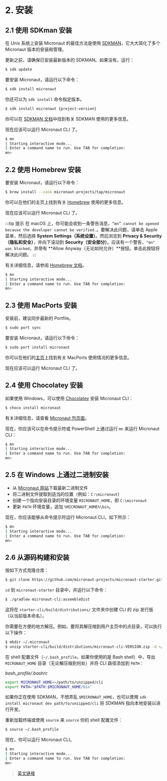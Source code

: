 # 2. 安装

## 2.1 使用 SDKman 安装

在 Unix 系统上安装 Micronaut 的最佳方法是使用 [SDKMAN](http://sdkman.io/)，它大大简化了多个 Micronaut 版本的安装和管理。

更新之前，请确保已安装最新版本的 SDKMAN。如果没有，运行：

```bash
$ sdk update
```

要安装 Micronaut，请运行以下命令：

```bash
$ sdk install micronaut
```

你还可以为 `sdk install` 命令指定版本。

```bash
$ sdk install micronaut {project-version}
```

你可以在 [SDKMAN 文档](http://sdkman.io/usage)中找到有关 SDKMAN 使用的更多信息。

现在应该可以运行 Micronaut CLI 了。

```bash
$ mn
| Starting interactive mode...
| Enter a command name to run. Use TAB for completion:
mn>
```

## 2.2 使用 Homebrew 安装

要安装 Micronaut，请运行以下命令：

```bash
$ brew install --cask micronaut-projects/tap/micronaut
```

你可以在他们的主页上找到有关 [Homebrew](https://brew.sh/) 使用的更多信息。

现在应该可以运行 Micronaut CLI 了。

:::tip 提示
在 macOS 上，你可能会收到一条警告消息，`“mn” cannot be opened because the developer cannot be verified.`。要解决此问题，请单击 Apple 菜单，然后选择 **System Settings（系统设置）**。然后浏览到 **Privacy & Security（隐私和安全）**，并向下滚动到 **Security（安全部分）**。应该有一个警告，`"mn" was blocked`，并带有 **Allow Anyway（无论如何允许）**按钮。单击此按钮将解决此问题。
:::

有关详细信息，请参阅 [Homebrew 文档](https://docs.brew.sh/FAQ#why-cant-i-open-a-mac-app-from-an-unidentified-developer)。

```bash
$ mn
| Starting interactive mode...
| Enter a command name to run. Use TAB for completion:
mn>
```

## 2.3 使用 MacPorts 安装

安装前，建议同步最新的 Portfile。

```bash
$ sudo port sync
```

要安装 Micronaut，请运行以下命令：

```bash
$ sudo port install micronaut
```

你可以在他们的[主页](https://www.macports.org/)上找到有关 MacPorts 使用情况的更多信息。

现在应该可以运行 Micronaut CLI 了。

## 2.4 使用 Chocolatey 安装

如果使用 Windows，可以使用 [Chocolatey](https://chocolatey.org/) 安装 Micronaut CLI：

```bash
$ choco install micronaut
```

有关详细信息，请查看 [Micronaut 包页面](https://chocolatey.org/packages/micronaut)。

现在，你应该可以在命令提示符或 PowerShell 上通过运行 `mn` 来运行 Micronaut CLI：

```bash
$ mn
| Starting interactive mode...
| Enter a command name to run. Use TAB for completion:
mn>
```

## 2.5 在 Windows 上通过二进制安装

- 从 [Micronaut 网站](http://micronaut.io/download.html)下载最新二进制文件
- 将二进制文件提取到适当的位置（例如：`C:\micronaut`）
- 创建一个指向安装目录的环境变量 `MICRONAUT_HOME`，即 `C:\micronaut`
- 更新 `PATH` 环境变量，追加 `%MICRONAUT_HOME%\bin`。

现在，你应该能够从命令提示符运行 Micronaut CLI，如下所示：

```bash
$ mn
| Starting interactive mode...
| Enter a command name to run. Use TAB for completion:
mn>
```

## 2.6 从源码构建和安装

按如下方式克隆仓库：

```bash
$ git clone https://github.com/micronaut-projects/micronaut-starter.git
```

`cd` 到 `micronaut-starter` 目录中，并运行以下命令：

```bash
$ ./gradlew micronaut-cli:assembleDist
```

这将在 `starter-cli/build/distributions/` 文件夹中创建 CLI 的 zip 发行版（以当前版本命名）。

你需要在方便的地方解压。例如，要将其解压缩到用户主页中的点目录，可以执行以下操作：

```bash
$ mkdir ~/.micronaut
$ unzip starter-cli/build/distributions/micronaut-cli-VERSION.zip -d ~/.micronaut
```

在 shell 配置文件（`~/.bash_profile`，如果你使用的是 Bash shell）中，导出 `MICRONAUT_HOME` 目录（无论解压缩到何处）并将 CLI 路径添加到 `PATH`：

*bash_profile/.bashrc*

```bash
export MICRONAUT_HOME=~/path/to/unzipped/cli
export PATH="$PATH:$MICRONAUT_HOME/bin"
```

如果你正在使用 SDKMAN，不想弄乱 `$MICRONAUT_HOME`，也可以使用 `sdk install micronaut dev path/to/unzipped/cli` 将 SDKMAN 指向本地安装以进行开发。

重新加载终端或使用 `source` 来 `source` 你的 shell 配置文件：

```bash
$ source ~/.bash_profile
```

现在，你可以运行 Micronaut CLI。

```bash
$ mn
| Starting interactive mode...
| Enter a command name to run. Use TAB for completion:
mn>
```

> [英文链接](https://micronaut-projects.github.io/micronaut-starter/3.8.4/guide/#installation)
